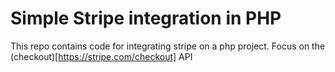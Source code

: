 # Simple Stripe integration in PHP

This repo contains code for integrating stripe on a php project. Focus on the (checkout)[https://stripe.com/checkout] API



